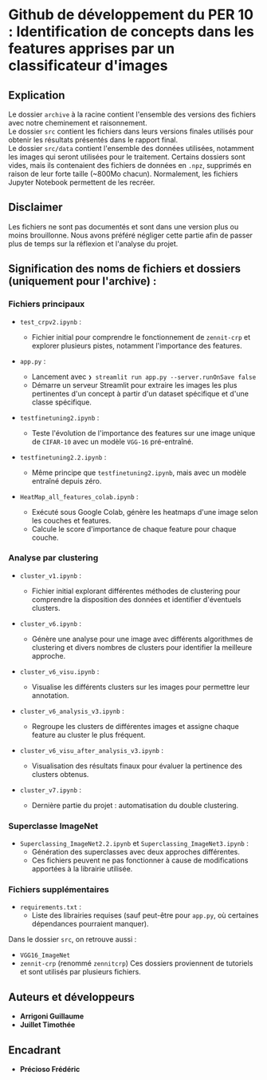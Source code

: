# Github de développement du PER 10 : Identification de concepts dans les features apprises par un classificateur d'images

## Explication

Le dossier `archive` à la racine contient l'ensemble des versions des fichiers avec notre cheminement et raisonnement.  
Le dossier `src` contient les fichiers dans leurs versions finales utilisés pour obtenir les résultats présentés dans le rapport final.  
Le dossier `src/data` contient l'ensemble des données utilisées, notamment les images qui seront utilisées pour le traitement. Certains dossiers sont vides, mais ils contenaient des fichiers de données en `.npz`, supprimés en raison de leur forte taille (~800Mo chacun). Normalement, les fichiers Jupyter Notebook permettent de les recréer.

## Disclaimer

Les fichiers ne sont pas documentés et sont dans une version plus ou moins brouillonne. Nous avons préféré négliger cette partie afin de passer plus de temps sur la réflexion et l'analyse du projet.

## Signification des noms de fichiers et dossiers (uniquement pour l'archive) :

### Fichiers principaux

- `test_crpv2.ipynb` :
    - Fichier initial pour comprendre le fonctionnement de `zennit-crp` et explorer plusieurs pistes, notamment l'importance des features.

- `app.py` :
    - Lancement avec `❯ streamlit run app.py --server.runOnSave false`
    - Démarre un serveur Streamlit pour extraire les images les plus pertinentes d'un concept à partir d'un dataset spécifique et d'une classe spécifique.

- `testfinetuning2.ipynb` :
    - Teste l'évolution de l'importance des features sur une image unique de `CIFAR-10` avec un modèle `VGG-16` pré-entraîné.

- `testfinetuning2.2.ipynb` :
    - Même principe que `testfinetuning2.ipynb`, mais avec un modèle entraîné depuis zéro.

- `HeatMap_all_features_colab.ipynb` :
    - Exécuté sous Google Colab, génère les heatmaps d'une image selon les couches et features.
    - Calcule le score d'importance de chaque feature pour chaque couche.

### Analyse par clustering

- `cluster_v1.ipynb` :
    - Fichier initial explorant différentes méthodes de clustering pour comprendre la disposition des données et identifier d'éventuels clusters.

- `cluster_v6.ipynb` :
    - Génère une analyse pour une image avec différents algorithmes de clustering et divers nombres de clusters pour identifier la meilleure approche.

- `cluster_v6_visu.ipynb` :
    - Visualise les différents clusters sur les images pour permettre leur annotation.

- `cluster_v6_analysis_v3.ipynb` :
    - Regroupe les clusters de différentes images et assigne chaque feature au cluster le plus fréquent.

- `cluster_v6_visu_after_analysis_v3.ipynb` :
    - Visualisation des résultats finaux pour évaluer la pertinence des clusters obtenus.

- `cluster_v7.ipynb` :
    - Dernière partie du projet : automatisation du double clustering.

### Superclasse ImageNet

- `Superclassing_ImageNet2.2.ipynb` et `Superclassing_ImageNet3.ipynb` :
    - Génération des superclasses avec deux approches différentes.
    - Ces fichiers peuvent ne pas fonctionner à cause de modifications apportées à la librairie utilisée.

### Fichiers supplémentaires

- `requirements.txt` :
    - Liste des librairies requises (sauf peut-être pour `app.py`, où certaines dépendances pourraient manquer).

Dans le dossier `src`, on retrouve aussi :
- `VGG16_ImageNet`
- `zennit-crp` (renommé `zennitcrp`)
Ces dossiers proviennent de tutoriels et sont utilisés par plusieurs fichiers.

## Auteurs et développeurs
- **Arrigoni Guillaume**
- **Juillet Timothée**

## Encadrant
- **Précioso Frédéric**
